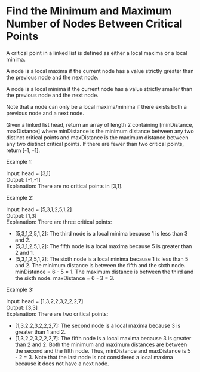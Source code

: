# Find the Minimum and Maximum Number of Nodes Between Critical Points
A critical point in a linked list is defined as either a local maxima or a local minima.

A node is a local maxima if the current node has a value strictly greater than the previous node and the next node.

A node is a local minima if the current node has a value strictly smaller than the previous node and the next node.

Note that a node can only be a local maxima/minima if there exists both a previous node and a next node.

Given a linked list head, return an array of length 2 containing [minDistance, maxDistance] where minDistance is the minimum distance between any two distinct critical points and maxDistance is the maximum distance between any two distinct critical points. If there are fewer than two critical points, return [-1, -1].


Example 1:

Input: head = [3,1]  
Output: [-1,-1]  
Explanation: There are no critical points in [3,1].

Example 2:


Input: head = [5,3,1,2,5,1,2]  
Output: [1,3]  
Explanation: There are three critical points:
- [5,3,1,2,5,1,2]: The third node is a local minima because 1 is less than 3 and 2.
- [5,3,1,2,5,1,2]: The fifth node is a local maxima because 5 is greater than 2 and 1.
- [5,3,1,2,5,1,2]: The sixth node is a local minima because 1 is less than 5 and 2.
The minimum distance is between the fifth and the sixth node. minDistance = 6 - 5 = 1.
The maximum distance is between the third and the sixth node. maxDistance = 6 - 3 = 3.

Example 3:

Input: head = [1,3,2,2,3,2,2,2,7]  
Output: [3,3]  
Explanation: There are two critical points:
- [1,3,2,2,3,2,2,2,7]: The second node is a local maxima because 3 is greater than 1 and 2.
- [1,3,2,2,3,2,2,2,7]: The fifth node is a local maxima because 3 is greater than 2 and 2.
Both the minimum and maximum distances are between the second and the fifth node.
Thus, minDistance and maxDistance is 5 - 2 = 3.
Note that the last node is not considered a local maxima because it does not have a next node.
